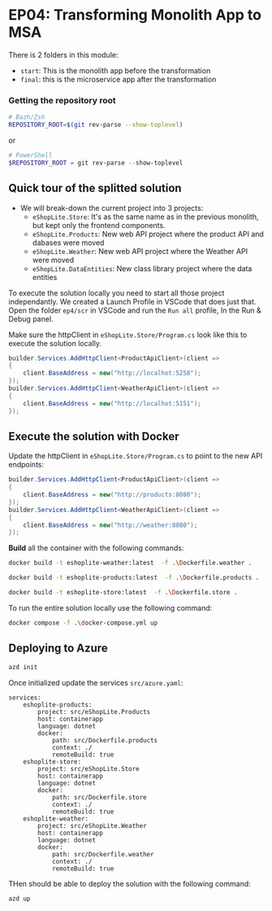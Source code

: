 # EP04: Transforming Monolith App to MSA

There is 2 folders in this module:
- `start`: This is the monolith app before the transformation
- `final`: this is the microservice app after the transformation


### Getting the repository root

```bash
# Bazh/Zsh
REPOSITORY_ROOT=$(git rev-parse --show-toplevel)
```
or
```powershell
# PowerShell
$REPOSITORY_ROOT = git rev-parse --show-toplevel
```

## Quick tour of the splitted solution


- We will break-down the current project into 3 projects:
  - `eShopLite.Store`: It's as the same name as in the previous monolith, but kept only the frontend components.
  - `eShopLite.Products`: New web API project where the product API and dabases were moved
  - `eShopLite.Weather`: New web API project where the Weather API were moved
  - `eShopLite.DataEntities`: New class library project where the data entities
  

To execute the solution locally you need to start all those project independantly. We created a Launch Profile in VSCode that does just that. Open the folder `ep4/scr` in VSCode and run the `Run all` profile, In the Run & Debug panel.

Make sure the httpClient in `eShopLite.Store/Program.cs` look like this to execute the solution locally.

```csharp
builder.Services.AddHttpClient<ProductApiClient>(client =>
{
    client.BaseAddress = new("http://localhot:5258");
});
builder.Services.AddHttpClient<WeatherApiClient>(client =>
{
    client.BaseAddress = new("http://localhot:5151");
});
```




## Execute the solution with Docker

Update the httpClient in `eShopLite.Store/Program.cs` to point to the new API endpoints:

```csharp
builder.Services.AddHttpClient<ProductApiClient>(client =>
{
    client.BaseAddress = new("http://products:8080");
});
builder.Services.AddHttpClient<WeatherApiClient>(client =>
{
    client.BaseAddress = new("http://weather:8080");
});
```

**Build** all the container with the following commands:

```bash
docker build -t eshoplite-weather:latest  -f .\Dockerfile.weather . 

docker build -t eshoplite-products:latest  -f .\Dockerfile.products . 

docker build -t eshoplite-store:latest  -f .\Dockerfile.store . 
```

To run the entire solution locally use the following command:

```bash
docker compose -f .\docker-compose.yml up 
```

## Deploying to Azure

```bash
azd init
```

Once initialized update the services `src/azure.yaml`:

```
services:
    eshoplite-products:
        project: src/eShopLite.Products
        host: containerapp
        language: dotnet
        docker:
            path: src/Dockerfile.products
            context: ./
            remoteBuild: true
    eshoplite-store:
        project: src/eShopLite.Store
        host: containerapp
        language: dotnet
        docker:
            path: src/Dockerfile.store
            context: ./
            remoteBuild: true
    eshoplite-weather:
        project: src/eShopLite.Weather
        host: containerapp
        language: dotnet
        docker:
            path: src/Dockerfile.weather
            context: ./
            remoteBuild: true
```


THen should be able to deploy the solution with the following command:
```bash
azd up
```
